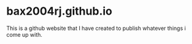 
# bax2004rj.github.io
This is a github website that I have created to publish whatever things i come up with. 
